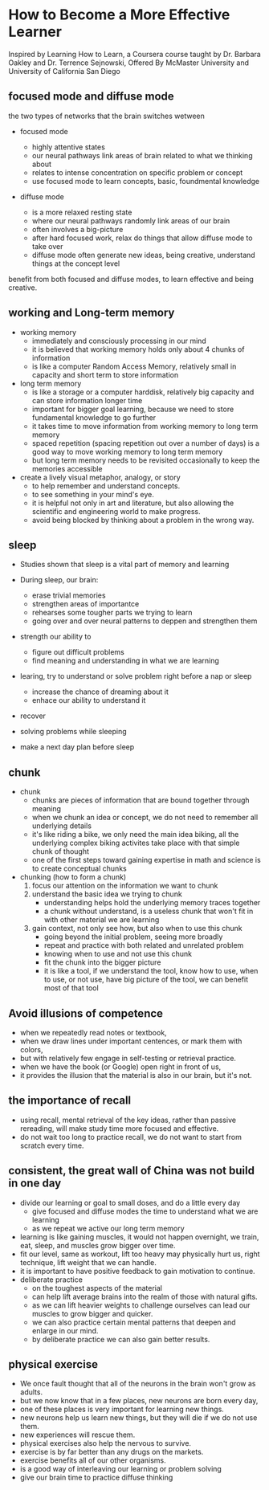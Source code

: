 # How to Become a More Effective Learner

Inspired by Learning How to Learn, a Coursera course taught by Dr. Barbara Oakley and Dr. Terrence Sejnowski, Offered By McMaster University and University of California San Diego

## focused mode and diffuse mode

the two types of networks that the brain switches wetween

- focused mode
    - highly attentive states
    - our neural pathways link areas of brain related to what we thinking about
    - relates to intense concentration on specific problem or concept
    - use focused mode to learn concepts, basic, foundmental knowledge

- diffuse mode
    - is a more relaxed resting state
    - where our neural pathways randomly link areas of our brain
    - often involves a big-picture
    - after hard focused work, relax do things that allow diffuse mode to take over
    - diffuse mode often generate new ideas, being creative, understand things at the concept level

benefit from both focused and diffuse modes, to learn effective and being creative.

## working and Long-term memory

- working memory
    - immediately and consciously processing in our mind
    - it is believed that working memory holds only about 4 chunks of information
    - is like a computer Random Access Memory, relatively small in capacity and short term to store information
- long term memory
    - is like a storage or a computer harddisk, relatively big capacity and can store information longer time
    - important for bigger goal learning, because we need to store fundamental knowledge to go further
    - it takes time to move information from working memory to long term memory
    - spaced repetition (spacing repetition out over a number of days) is a good way to move working memory to long term memory
    - but long term memory needs to be revisited occasionally to keep the memories accessible
- create a lively visual metaphor, analogy, or story 
    - to help remember and understand concepts.
    - to see something in your mind's eye.
    - it is helpful not only in art and literature, but also allowing the scientific and engineering world to make progress.
    - avoid being blocked by thinking about a problem in the wrong way.

## sleep

- Studies shown that sleep is a vital part of memory and learning
- During sleep, our brain: 
    - erase trivial memories 
    - strengthen areas of importantce
    - rehearses some tougher parts we trying to learn
    - going over and over neural patterns to deppen and strengthen them
- strength our ability to 
    - figure out difficult problems
    - find meaning and understanding in what we are learning
- learing, try to understand or solve problem right before a nap or sleep
    - increase the chance of dreaming about it
    - enhace our ability to understand it

- recover
- solving problems while sleeping
- make a next day plan before sleep

## chunk

- chunk
    - chunks are pieces of information that are bound together through meaning
    - when we chunk an idea or concept, we do not need to remember all underlying details
    - it's like riding a bike, we only need the main idea biking, all the underlying complex biking activites take place with that simple chunk of thought
    - one of the first steps toward gaining expertise in math and science is to create conceptual chunks
- chunking (how to form a chunk)
    1. focus our attention on the information we want to chunk
    2. understand the basic idea we trying to chunk
        - understanding helps hold the underlying memory traces together
        - a chunk without understand, is a useless chunk that won't fit in with other material we are learning
    3. gain context, not only see how, but also when to use this chunk
        - going beyond the initial problem, seeing more broadly
        - repeat and practice with both related and unrelated problem
        - knowing when to use and not use this chunk
        - fit the chunk into the bigger picture
        - it is like a tool, if we understand the tool, know how to use, when to use, or not use, have big picture of the tool, we can benefit most of that tool

## Avoid illusions of competence

- when we repeatedly read notes or textbook, 
- when we draw lines under important centences, or mark them with colors, 
- but with relatively few engage in self-testing or retrieval practice.
- when we have the book (or Google) open right in front of us,
- it provides the illusion that the material is also in our brain, but it's not.

## the importance of recall

- using recall, mental retrieval of the key ideas, rather than passive rereading, will make study time more focused and effective.
- do not wait too long to practice recall, we do not want to start from scratch every time.

## consistent, the great wall of China was not build in one day

- divide our learning or goal to small doses, and do a little every day
    - give focused and diffuse modes the time to understand what we are learning
    - as we repeat we active our long term memory
- learning is like gaining muscles, it would not happen overnight, we train, eat, sleep, and muscles grow bigger over time.
- fit our level, same as workout, lift too heavy may physically hurt us, right technique, lift weight that we can handle.
- it is important to have positive feedback to gain motivation to continue.
- deliberate practice 
    - on the toughest aspects of the material 
    - can help lift average brains into the realm of those with natural gifts.
    - as we can lift heavier weights to challenge ourselves can lead our muscles to grow bigger and quicker.
    - we can also practice certain mental patterns that deepen and enlarge in our mind.
    - by deliberate practice we can also gain better results.  


##  physical exercise

- We once fault thought that all of the neurons in the brain won't grow as adults.
- but we now know that in a few places, new neurons are born every day, 
- one of these places is very important for learning new things.
- new neurons help us learn new things, but they will die if we do not use them. 
- new experiences will rescue them.
- physical exercises also help the nervous to survive.
- exercise is by far better than any drugs on the markets.
- exercise benefits all of our other organisms.
- is a good way of interleaving our learning or problem solving
- give our brain time to practice diffuse thinking
